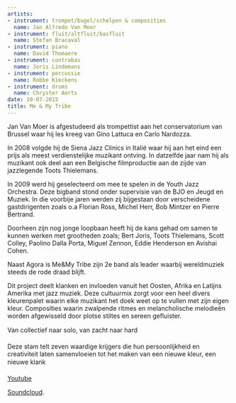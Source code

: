 ```yaml
---
artists:
- instrument: trompet/bugel/schelpen & composities
  name: Jan Alfredo Van Moer
- instrument: fluit/altfluit/basfluit
  name: Stefan Bracaval
- instrument: piano
  name: David Thomaere
- instrument: contrabas
  name: Joris Lindemans
- instrument: percussie
  name: Robbe Kieckens
- instrument: drums
  name: Chryster Aerts
date: 10-07-2015
title: Me & My Tribe
---
```

Jan Van Moer is afgestudeerd als trompettist aan het conservatorium van Brussel waar hij les kreeg van Gino Lattuca en Carlo Nardozza. 

In 2008 volgde hij de Siena Jazz Clinics in Italië waar hij aan het eind een prijs als meest verdienstelijke muzikant 
ontving. In datzelfde jaar nam hij als muzikant ook deel aan een Belgische filmproductie aan de zijde van jazzlegende Toots Thielemans. 

In 2009 werd hij geselecteerd om mee te spelen in de Youth Jazz Orchestra. Deze bigband stond onder supervisie van de BJO en 
Jeugd en Muziek. In die voorbije jaren werden zij bijgestaan door verscheidene gastdirigenten zoals o.a Florian Ross, Michel Herr, 
Bob Mintzer en Pierre Bertrand. 

Doorheen zijn nog jonge loopbaan heeft hij de kans gehad om samen te kunnen werken met grootheden zoals; Bert Joris, 
Toots Thielemans, Scott Colley, Paolino Dalla Porta, Miguel Zennon, Eddie Henderson en Avishai Cohen. 

Naast Agora is Me&My Tribe zijn 2e band als leader waarbij wereldmuziek steeds de rode draad blijft. 

Dit project deelt klanken en invloeden vanuit het Oosten, Afrika en Latijns Amerika met jazz muziek. Deze cultuurmix zorgt voor een heel 
divers kleurenpalet waarin elke muzikant het doek weet op te vullen met zijn eigen kleur. Composities waarin zwalpende 
ritmes en melancholische melodieën worden afgewisseld door plotse stiltes en sereen gefluister. 

Van collectief naar solo, van zacht naar hard 

Deze stam telt zeven waardige krijgers die hun persoonlijkheid en creativiteit laten samenvloeien tot het maken van een 
nieuwe kleur, een nieuwe klank

[Youtube](https://www.youtube.com/watch?x-yt-ts=1421914688&v=rifw942oug0&x-yt-cl=84503534) 

[Soundcloud](https://soundcloud.com/me-my-tribe).